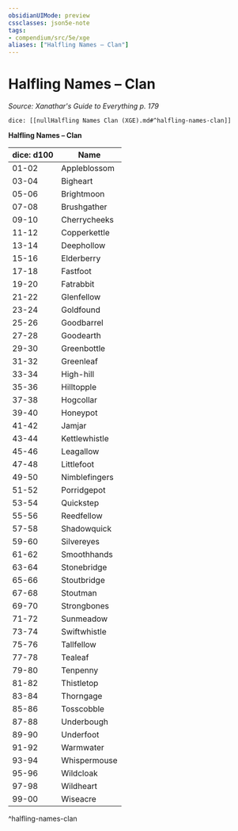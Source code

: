 ```yaml
---
obsidianUIMode: preview
cssclasses: json5e-note
tags:
- compendium/src/5e/xge
aliases: ["Halfling Names – Clan"]
---
```

# Halfling Names – Clan
*Source: Xanathar's Guide to Everything p. 179* 

`dice: [[nullHalfling Names Clan (XGE).md#^halfling-names-clan]]`

**Halfling Names – Clan**

| dice: d100 | Name |
|------------|------|
| 01-02 | Appleblossom |
| 03-04 | Bigheart |
| 05-06 | Brightmoon |
| 07-08 | Brushgather |
| 09-10 | Cherrycheeks |
| 11-12 | Copperkettle |
| 13-14 | Deephollow |
| 15-16 | Elderberry |
| 17-18 | Fastfoot |
| 19-20 | Fatrabbit |
| 21-22 | Glenfellow |
| 23-24 | Goldfound |
| 25-26 | Goodbarrel |
| 27-28 | Goodearth |
| 29-30 | Greenbottle |
| 31-32 | Greenleaf |
| 33-34 | High-hill |
| 35-36 | Hilltopple |
| 37-38 | Hogcollar |
| 39-40 | Honeypot |
| 41-42 | Jamjar |
| 43-44 | Kettlewhistle |
| 45-46 | Leagallow |
| 47-48 | Littlefoot |
| 49-50 | Nimblefingers |
| 51-52 | Porridgepot |
| 53-54 | Quickstep |
| 55-56 | Reedfellow |
| 57-58 | Shadowquick |
| 59-60 | Silvereyes |
| 61-62 | Smoothhands |
| 63-64 | Stonebridge |
| 65-66 | Stoutbridge |
| 67-68 | Stoutman |
| 69-70 | Strongbones |
| 71-72 | Sunmeadow |
| 73-74 | Swiftwhistle |
| 75-76 | Tallfellow |
| 77-78 | Tealeaf |
| 79-80 | Tenpenny |
| 81-82 | Thistletop |
| 83-84 | Thorngage |
| 85-86 | Tosscobble |
| 87-88 | Underbough |
| 89-90 | Underfoot |
| 91-92 | Warmwater |
| 93-94 | Whispermouse |
| 95-96 | Wildcloak |
| 97-98 | Wildheart |
| 99-00 | Wiseacre |
^halfling-names-clan